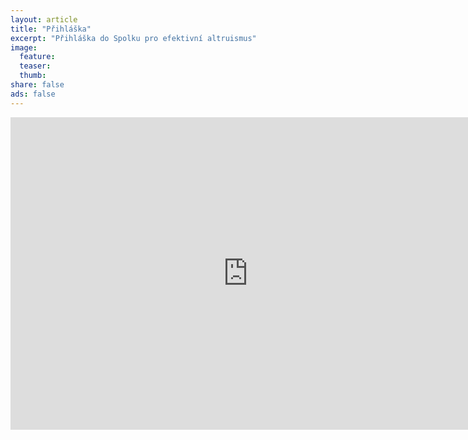 ```yaml
---
layout: article
title: "Přihláška"
excerpt: "Přihláška do Spolku pro efektivní altruismus"
image:
  feature:
  teaser:
  thumb:
share: false
ads: false
---
```


<iframe src="https://docs.google.com/forms/d/e/1FAIpQLSdrPYMlMCzXP8InU6chxr6ErPC0rXRNL4pAmBKSQoDx2O5ljg/viewform?embedded=true"
	width="760" height="500" frameborder="0" marginheight="0" marginwidth="0">Loading...</iframe>
